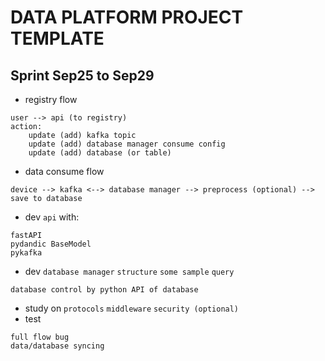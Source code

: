 # DATA PLATFORM PROJECT TEMPLATE

## Sprint Sep25 to Sep29
- registry flow
```text
user --> api (to registry)
action: 
    update (add) kafka topic
    update (add) database manager consume config
    update (add) database (or table)
```
- data consume flow
```text
device --> kafka <--> database manager --> preprocess (optional) --> save to database
```
- dev `api` with:
```text
fastAPI
pydandic BaseModel
pykafka
```
- dev `database manager` `structure` `some sample` `query`
```text
database control by python API of database
```
- study on `protocols` `middleware` `security (optional)`
- test
```text
full flow bug
data/database syncing
```